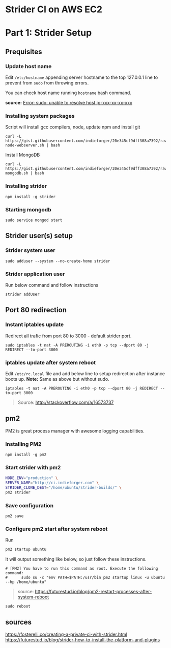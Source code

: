 # Strider CI on AWS EC2
# Part 1: Strider Setup


## Prequisites

### Update host name
Edit `/etc/hostname` appending server hostname to the top 127.0.0.1 line to prevent from `sudo` from throwing errors.

You can check host name running `hostname` bash command.

**source:** [Error: sudo: unable to resolve host ip-xxx-xx-xx-xxx]( /tech/troubleshooting/ubuntu-unable-to-resolve-host-ip.md)

### Installing system packages

Script will install gcc compilers, node, update npm and install git

```
curl -L https://gist.githubusercontent.com/indieforger/20e345cf9dff308a7392/raw/setup-node-webserver.sh | bash
```

Install MongoDB
```
curl -L https://gist.githubusercontent.com/indieforger/20e345cf9dff308a7392/raw/install-mongodb.sh | bash
```

### Installing strider
```
npm install -g strider
```

### Starting mongodb
```
sudo service mongod start
```

## Strider user(s) setup

### Strider system user
```
sudo adduser --system --no-create-home strider
```
<!--
### Strider mongodb user

```
mongo --eval "db.createUser({user: 'strider', db: 'strider', roles: [{role: "dbOwner"}]})"
```
-->

### Strider application user

Run below command and follow instructions

```
strider addUser
```


## Port 80 redirection

### Instant iptables update

Redirect all trafic from port 80 to 3000 - default strider port.
```
sudo iptables -t nat -A PREROUTING -i eth0 -p tcp --dport 80 -j REDIRECT --to-port 3000
```

### iptables update after system reboot

Edit `/etc/rc.local` file and add below line to setup redirection after instance boots up.
**Note:** Same as above but without sudo.

```
iptables -t nat -A PREROUTING -i eth0 -p tcp --dport 80 -j REDIRECT --to-port 3000
```

> Source: http://stackoverflow.com/a/16573737


## pm2

PM2 is great process manager with awesome logging capabilities.

### Installing PM2

```
npm install -g pm2
```

### Start strider with pm2

<!--
SERVER_NAME="http://ci.indieforger.com" \
STRIDER_CLONE_DEST="/home/ubuntu/strider-builds/" \
PLUGIN_GITHUB_APP_ID="a79197d1586cfeaefd5c" \
PLUGIN_GITHUB_APP_SECRET="c83b937c527de075ef80eadb1cec442b65429eb8" \
pm2 start strider
-->

```bash
NODE_ENV="production" \
SERVER_NAME="http://ci.indieforger.com" \
STRIDER_CLONE_DEST="/home/ubuntu/strider-builds/" \
pm2 strider    
```

### Save configuration
```
pm2 save
```

### Configure pm2 start after system reboot

Run
```bash
pm2 startup ubuntu
```

It will output something like below, so just follow these instructions.
```
# [PM2] You have to run this command as root. Execute the following command:
#      sudo su -c "env PATH=$PATH:/usr/bin pm2 startup linux -u ubuntu --hp /home/ubuntu"
```
> source: https://futurestud.io/blog/pm2-restart-processes-after-system-reboot


```
sudo reboot
```

## sources
https://fosterelli.co/creating-a-private-ci-with-strider.html
https://futurestud.io/blog/strider-how-to-install-the-platform-and-plugins
